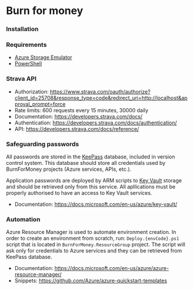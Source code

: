# Burn for money

### Installation

### Requirements

* [Azure Storage Emulator](https://go.microsoft.com/fwlink/?LinkId=717179&clcid=0x409)
* [PowerShell](https://www.microsoft.com/web/handlers/webpi.ashx/getinstaller/WindowsAzurePowershellGet.3f.3f.3fnew.appids)


### Strava API

* Authorization: https://www.strava.com/oauth/authorize?client_id=25708&response_type=code&redirect_uri=http://localhost&approval_prompt=force
* Rate limits: 600 requests every 15 minutes, 30000 daily
* Documentation: https://developers.strava.com/docs/
* Authentication: https://developers.strava.com/docs/authentication/
* API: https://developers.strava.com/docs/reference/

### Safeguarding passwords

All passwords are stored in the [KeePass](https://keepass.info/) database, included in version control system. This database should store all credentials used by BurnForMoney projects (Azure services, APIs, etc.).

Application passwords are deployed by ARM scripts to [Key Vault](https://docs.microsoft.com/en-us/azure/key-vault/) storage and should be retrieved only from this service. All apllications must be properly authorised to have an access to Key Vault services.

* Documentation: https://docs.microsoft.com/en-us/azure/key-vault/

### Automation

Azure Resource Manager is used to automate environment creation. In order to create an environment from scratch, run: `Deploy.{envCode}.ps1` script that is located in `BurnForMoney.ResourceGroup` project. The script will ask only for credentials to Azure services and they can be retrieved from KeePass database. 

* Documentation: https://docs.microsoft.com/en-us/azure/azure-resource-manager/
* Snippets: https://github.com/Azure/azure-quickstart-templates

